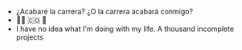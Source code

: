 - ¿Acabaré la carrera? ¿O la carrera acabará conmigo?
- 🏳️‍⚧️ 🇨🇴 💚
- I have no idea what I'm doing with my life. A thousand incomplete projects 
